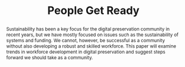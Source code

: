 ---
abstract: Sustainability has been a key focus for the digital preservation community
  in recent years, but we have mostly focused on issues such as the sustainability
  of systems and funding. We cannot, however, be successful as a community without
  also developing a robust and skilled workforce. This paper will examine trends in
  workforce development in digital preservation and suggest steps forward we should
  take as a community.
creators:
- McMeekin, Sharon
date: null
document_url: https://services.phaidra.univie.ac.at/api/object/o:1081732/download
grand_parent: iPRES
institutions: []
keywords: []
landing_page_url: https://phaidra.univie.ac.at/o:1081732
language: eng
layout: publication
license: CC BY 4.0 International
notes_url: null
parent: iPRES 2019
publication_type: paper
size: 252520
slides_url: null
source_name: iPRES
stream_url: null
title: 'People Get Ready '
year: 2019
---